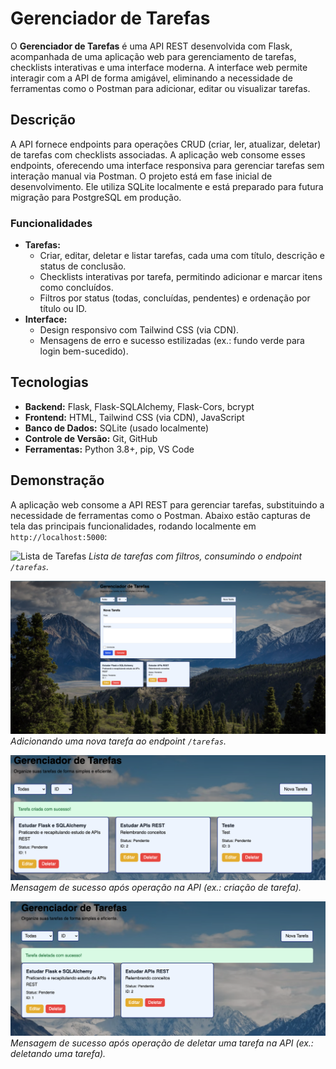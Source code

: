 # Gerenciador de Tarefas

O **Gerenciador de Tarefas** é uma API REST desenvolvida com Flask, acompanhada de uma aplicação web para gerenciamento de tarefas, checklists interativas e uma interface moderna. A interface web permite interagir com a API de forma amigável, eliminando a necessidade de ferramentas como o Postman para adicionar, editar ou visualizar tarefas.

## Descrição

A API fornece endpoints para operações CRUD (criar, ler, atualizar, deletar) de tarefas com checklists associadas. A aplicação web consome esses endpoints, oferecendo uma interface responsiva para gerenciar tarefas sem interação manual via Postman. O projeto está em fase inicial de desenvolvimento. Ele utiliza SQLite localmente e está preparado para futura migração para PostgreSQL em produção.

### Funcionalidades
- **Tarefas:**
  - Criar, editar, deletar e listar tarefas, cada uma com título, descrição e status de conclusão.
  - Checklists interativas por tarefa, permitindo adicionar e marcar itens como concluídos.
  - Filtros por status (todas, concluídas, pendentes) e ordenação por título ou ID.
- **Interface:**
  - Design responsivo com Tailwind CSS (via CDN).
  - Mensagens de erro e sucesso estilizadas (ex.: fundo verde para login bem-sucedido).

## Tecnologias
- **Backend:** Flask, Flask-SQLAlchemy, Flask-Cors, bcrypt
- **Frontend:** HTML, Tailwind CSS (via CDN), JavaScript
- **Banco de Dados:** SQLite (usado localmente)
- **Controle de Versão:** Git, GitHub
- **Ferramentas:** Python 3.8+, pip, VS Code

## Demonstração

A aplicação web consome a API REST para gerenciar tarefas, substituindo a necessidade de ferramentas como o Postman. Abaixo estão capturas de tela das principais funcionalidades, rodando localmente em `http://localhost:5000`:

![Lista de Tarefas](screenshots/tarefas.png)
*Lista de tarefas com filtros, consumindo o endpoint `/tarefas`.*

![Lista de Tarefas](screenshots/novatarefa.png)
*Adicionando uma nova tarefa ao endpoint `/tarefas`.*

![Mensagem de Sucesso](screenshots/sucesso.png)
*Mensagem de sucesso após operação na API (ex.: criação de tarefa).*

![Mensagem de delete](screenshots/delete.png)
*Mensagem de sucesso após operação de deletar uma tarefa na API (ex.: deletando uma tarefa).*
